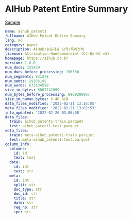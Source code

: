 # AIHub Patent Entire Summary
 
[Sample](../sample/aihub_patent1.txt)
 
<!-- MARKDOWN-AUTO-DOCS:START (CODE:src=../../../ekorpkit/resources/corpora/aihub_patent1.yaml) -->
<!-- The below code snippet is automatically added from ../../../ekorpkit/resources/corpora/aihub_patent1.yaml -->
```yaml
name: aihub_patent1
fullname: AIHub Patent Entire Summary
lang: ko
category: paper
description: AIHub/논문자료 요약/특허전체
license: Attribution-NonCommercial (CC-By-NC v3)
homepage: https://aihub.or.kr
version: 1.0.0
num_docs: 155939
num_docs_before_processing: 156300
num_segments: 831278
num_sents: 29206198
num_words: 673134598
size_in_bytes: 6867742099
num_bytes_before_processing: 6909280087
size_in_human_bytes: 6.40 GiB
data_files_modified: '2022-02-21 13:16:05'
meta_files_modified: '2022-02-21 13:02:53'
info_updated: '2022-02-26 03:06:08'
data_files:
  train: aihub_patent1-train.parquet
  test: aihub_patent1-test.parquet
meta_files:
  train: meta-aihub_patent1-train.parquet
  test: meta-aihub_patent1-test.parquet
column_info:
  columns:
    id: id
    text: text
  data:
    id: int
    text: str
  meta:
    id: int
    split: str
    doc_type: str
    doc_id: str
    title: str
    date: str
    reg_no: str
    ipc: str
```
<!-- MARKDOWN-AUTO-DOCS:END -->
